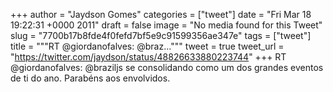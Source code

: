 
+++
author = "Jaydson Gomes"
categories = ["tweet"]
date = "Fri Mar 18 19:22:31 +0000 2011"
draft = false
image = "No media found for this Tweet"
slug = "7700b17b8fde4f0fefd7bf5e9c91599356ae347e"
tags = ["tweet"]
title = """RT @giordanofalves: @braz..."""
tweet = true
tweet_url = "https://twitter.com/jaydson/status/48826633880223744"
+++
RT @giordanofalves: @braziljs se consolidando como um dos grandes eventos de ti do ano. Parabéns aos envolvidos.
